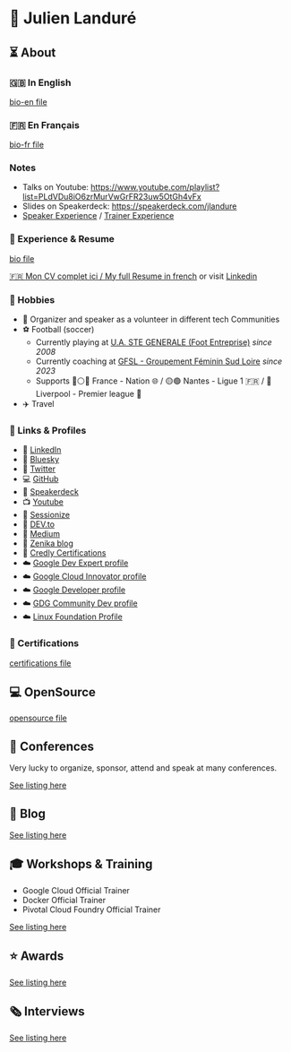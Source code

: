 # 🚀 Julien Landuré

## ⏳ About

### 🇬🇧 In English

[bio-en file](bio/bio-en.md ':include')

### 🇫🇷 En Français 

[bio-fr file](bio/bio-fr.md ':include')

### Notes

- Talks on Youtube: https://www.youtube.com/playlist?list=PLdVDu8iO6zrMurVwGrFR23uw5OtGh4vFx
- Slides on Speakerdeck: https://speakerdeck.com/jlandure
- [Speaker Experience](#📣-conferences) / [Trainer Experience](#🎓-workshops-amp-training)

### 📝 Experience & Resume

[bio file](bio/README.md ':include')

[🇫🇷 Mon CV complet ici / My full Resume in french](cv/) or visit [Linkedin](https://www.linkedin.com/in/jlandure/)

### 💚 Hobbies

- 💬 Organizer and speaker as a volunteer in different tech Communities
- ⚽ Football (soccer)
  - Currently playing at [U.A. STE GENERALE (Foot Entreprise)](https://foot44.fff.fr/recherche-clubs/?scl=27776) _since 2008_
  - Currently coaching at [GFSL - Groupement Féminin Sud Loire](https://www.gfsudloire.com/) _since 2023_
  - Supports 🔵⚪🔴 France - Nation 🌐 / 🟡🟢 Nantes - Ligue 1 🇫🇷 / 🔴 Liverpool  - Premier league 🏴󠁧󠁢󠁥󠁮󠁧󠁿
- ✈️ Travel

### 📝 Links & Profiles

- 🧵 [LinkedIn](https://linkedin.com/in/jlandure)
- 🧵 [Bluesky](https://bsky.app/profile/jlandure.dev)
- 🧵 [Twitter](https://twitter.com/jlandure)
- 💻 [GitHub](https://github.com/jlandure)
- 📣 [Speakerdeck](https://speakerdeck.com/jlandure)
- 📺 [Youtube](https://www.youtube.com/playlist?list=PLdVDu8iO6zrMurVwGrFR23uw5OtGh4vFx)
- 📣 [Sessionize](https://sessionize.com/jlandure/)
- 📝 [DEV.to](https://dev.to/jlandure)
- 📝 [Medium](https://medium.com/@jlandure)
- 📝 [Zenika blog](https://blog.zenika.com/author/jlandure2/)
- 🏅 [Credly Certifications](https://www.credly.com/users/jlandure/)
- ☁️ [Google Dev Expert profile](https://developers.google.com/community/experts/directory/profile/profile-julien-landure)
- ☁️ [Google Cloud Innovator profile](https://cloud.google.com/innovators/innovator?profileId=100299809483477367723)
- ☁️ [Google Developer profile](https://g.dev/jlandure)
- ☁️ [GDG Community Dev profile](https://gdg.community.dev/u/mcek2k/)
- ☁️ [Linux Foundation Profile](https://openprofile.dev/profile/jlandure)


### 🏅 Certifications

[certifications file](certifications/README.md ':include')

## 💻 OpenSource

[opensource file](opensource/README.md ':include')

## 📣 Conferences

Very lucky to organize, sponsor, attend and speak at many conferences.

[See listing here](conference/)

## 📝 Blog

[See listing here](blog/)

## 🎓 Workshops & Training

- Google Cloud Official Trainer 
- Docker Official Trainer 
- Pivotal Cloud Foundry Official Trainer 

[See listing here](workshop/)

## ⭐️ Awards

[See listing here](./awards/README.md ':include')

## 🗞️ Interviews

[See listing here](./external/README.md ':include')
